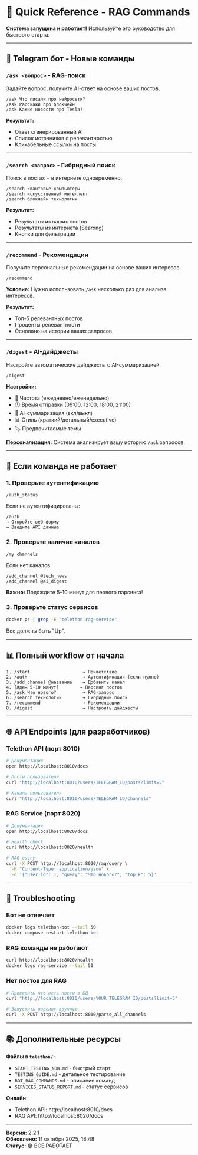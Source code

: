 # 🚀 Quick Reference - RAG Commands

**Система запущена и работает!** Используйте это руководство для быстрого старта.

---

## 📱 Telegram бот - Новые команды

### `/ask <вопрос>` - RAG-поиск
Задайте вопрос, получите AI-ответ на основе ваших постов.

```
/ask Что писали про нейросети?
/ask Расскажи про блокчейн
/ask Какие новости про Tesla?
```

**Результат:**
- Ответ сгенерированный AI
- Список источников с релевантностью
- Кликабельные ссылки на посты

---

### `/search <запрос>` - Гибридный поиск
Поиск в постах + в интернете одновременно.

```
/search квантовые компьютеры
/search искусственный интеллект
/search блокчейн технологии
```

**Результат:**
- Результаты из ваших постов
- Результаты из интернета (Searxng)
- Кнопки для фильтрации

---

### `/recommend` - Рекомендации
Получите персональные рекомендации на основе ваших интересов.

```
/recommend
```

**Условие:** Нужно использовать `/ask` несколько раз для анализа интересов.

**Результат:**
- Топ-5 релевантных постов
- Проценты релевантности
- Основано на истории ваших запросов

---

### `/digest` - AI-дайджесты
Настройте автоматические дайджесты с AI-суммаризацией.

```
/digest
```

**Настройки:**
- 📅 Частота (ежедневно/еженедельно)
- 🕐 Время отправки (09:00, 12:00, 18:00, 21:00)
- 🤖 AI-суммаризация (вкл/выкл)
- 📊 Стиль (краткий/детальный/executive)
- 🏷️ Предпочитаемые темы

**Персонализация:** Система анализирует вашу историю `/ask` запросов.

---

## 🔧 Если команда не работает

### 1. Проверьте аутентификацию
```
/auth_status
```

Если не аутентифицированы:
```
/auth
→ Откройте веб-форму
→ Введите API данные
```

### 2. Проверьте наличие каналов
```
/my_channels
```

Если нет каналов:
```
/add_channel @tech_news
/add_channel @ai_digest
```

**Важно:** Подождите 5-10 минут для первого парсинга!

### 3. Проверьте статус сервисов
```bash
docker ps | grep -E "telethon|rag-service"
```

Все должны быть "Up".

---

## 📊 Полный workflow от начала

```
1. /start                    → Приветствие
2. /auth                     → Аутентификация (если нужно)
3. /add_channel @название    → Добавить канал
4. [Ждем 5-10 минут]        → Парсинг постов
5. /ask Что нового?          → RAG-запрос
6. /search технологии        → Гибридный поиск
7. /recommend                → Рекомендации
8. /digest                   → Настроить дайджесты
```

---

## 🌐 API Endpoints (для разработчиков)

### Telethon API (порт 8010)
```bash
# Документация
open http://localhost:8010/docs

# Посты пользователя
curl "http://localhost:8010/users/TELEGRAM_ID/posts?limit=5"

# Каналы пользователя  
curl "http://localhost:8010/users/TELEGRAM_ID/channels"
```

### RAG Service (порт 8020)
```bash
# Документация
open http://localhost:8020/docs

# Health check
curl http://localhost:8020/health

# RAG query
curl -X POST http://localhost:8020/rag/query \
  -H "Content-Type: application/json" \
  -d '{"user_id": 1, "query": "Что нового?", "top_k": 5}'
```

---

## 🐛 Troubleshooting

### Бот не отвечает
```bash
docker logs telethon-bot --tail 50
docker compose restart telethon-bot
```

### RAG команды не работают
```bash
curl http://localhost:8020/health
docker logs rag-service --tail 50
```

### Нет постов для RAG
```bash
# Проверить что есть посты в БД
curl "http://localhost:8010/users/YOUR_TELEGRAM_ID/posts?limit=5"

# Запустить парсинг вручную
curl -X POST http://localhost:8010/parse_all_channels
```

---

## 📚 Дополнительные ресурсы

**Файлы в `telethon/`:**
- `START_TESTING_NOW.md` - быстрый старт
- `TESTING_GUIDE.md` - детальное тестирование
- `BOT_RAG_COMMANDS.md` - описание команд
- `SERVICES_STATUS_REPORT.md` - статус сервисов

**Онлайн:**
- Telethon API: http://localhost:8010/docs
- RAG API: http://localhost:8020/docs

---

**Версия:** 2.2.1  
**Обновлено:** 11 октября 2025, 18:48  
**Статус:** 🟢 ВСЕ РАБОТАЕТ

